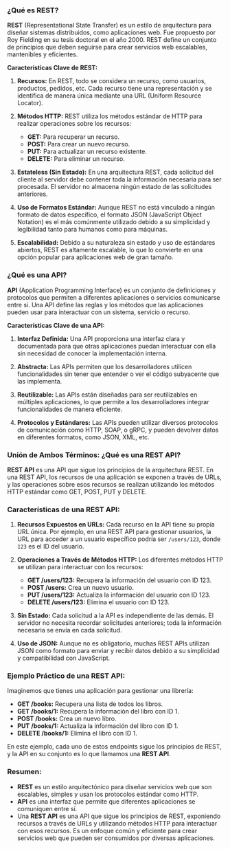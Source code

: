 ### **¿Qué es REST?**

**REST** (Representational State Transfer) es un estilo de arquitectura para diseñar sistemas distribuidos, como aplicaciones web. Fue propuesto por Roy Fielding en su tesis doctoral en el año 2000. REST define un conjunto de principios que deben seguirse para crear servicios web escalables, mantenibles y eficientes.

**Características Clave de REST:**

1. **Recursos:** En REST, todo se considera un recurso, como usuarios, productos, pedidos, etc. Cada recurso tiene una representación y se identifica de manera única mediante una URL (Uniform Resource Locator).

2. **Métodos HTTP:** REST utiliza los métodos estándar de HTTP para realizar operaciones sobre los recursos:
   - **GET:** Para recuperar un recurso.
   - **POST:** Para crear un nuevo recurso.
   - **PUT:** Para actualizar un recurso existente.
   - **DELETE:** Para eliminar un recurso.

3. **Estateless (Sin Estado):** En una arquitectura REST, cada solicitud del cliente al servidor debe contener toda la información necesaria para ser procesada. El servidor no almacena ningún estado de las solicitudes anteriores.

4. **Uso de Formatos Estándar:** Aunque REST no está vinculado a ningún formato de datos específico, el formato JSON (JavaScript Object Notation) es el más comúnmente utilizado debido a su simplicidad y legibilidad tanto para humanos como para máquinas.

5. **Escalabilidad:** Debido a su naturaleza sin estado y uso de estándares abiertos, REST es altamente escalable, lo que lo convierte en una opción popular para aplicaciones web de gran tamaño.

### **¿Qué es una API?**

**API** (Application Programming Interface) es un conjunto de definiciones y protocolos que permiten a diferentes aplicaciones o servicios comunicarse entre sí. Una API define las reglas y los métodos que las aplicaciones pueden usar para interactuar con un sistema, servicio o recurso.

**Características Clave de una API:**

1. **Interfaz Definida:** Una API proporciona una interfaz clara y documentada para que otras aplicaciones puedan interactuar con ella sin necesidad de conocer la implementación interna.

2. **Abstracta:** Las APIs permiten que los desarrolladores utilicen funcionalidades sin tener que entender o ver el código subyacente que las implementa.

3. **Reutilizable:** Las APIs están diseñadas para ser reutilizables en múltiples aplicaciones, lo que permite a los desarrolladores integrar funcionalidades de manera eficiente.

4. **Protocolos y Estándares:** Las APIs pueden utilizar diversos protocolos de comunicación como HTTP, SOAP, o gRPC, y pueden devolver datos en diferentes formatos, como JSON, XML, etc.

### **Unión de Ambos Términos: ¿Qué es una REST API?**

**REST API** es una API que sigue los principios de la arquitectura REST. En una REST API, los recursos de una aplicación se exponen a través de URLs, y las operaciones sobre esos recursos se realizan utilizando los métodos HTTP estándar como GET, POST, PUT y DELETE. 

### **Características de una REST API:**

1. **Recursos Expuestos en URLs:** Cada recurso en la API tiene su propia URL única. Por ejemplo, en una REST API para gestionar usuarios, la URL para acceder a un usuario específico podría ser `/users/123`, donde `123` es el ID del usuario.

2. **Operaciones a Través de Métodos HTTP:** Los diferentes métodos HTTP se utilizan para interactuar con los recursos:
   - **GET /users/123:** Recupera la información del usuario con ID 123.
   - **POST /users:** Crea un nuevo usuario.
   - **PUT /users/123:** Actualiza la información del usuario con ID 123.
   - **DELETE /users/123:** Elimina el usuario con ID 123.

3. **Sin Estado:** Cada solicitud a la API es independiente de las demás. El servidor no necesita recordar solicitudes anteriores; toda la información necesaria se envía en cada solicitud.

4. **Uso de JSON:** Aunque no es obligatorio, muchas REST APIs utilizan JSON como formato para enviar y recibir datos debido a su simplicidad y compatibilidad con JavaScript.

### **Ejemplo Práctico de una REST API:**

Imaginemos que tienes una aplicación para gestionar una librería:

- **GET /books:** Recupera una lista de todos los libros.
- **GET /books/1:** Recupera la información del libro con ID 1.
- **POST /books:** Crea un nuevo libro.
- **PUT /books/1:** Actualiza la información del libro con ID 1.
- **DELETE /books/1:** Elimina el libro con ID 1.

En este ejemplo, cada uno de estos endpoints sigue los principios de REST, y la API en su conjunto es lo que llamamos una **REST API**.

### **Resumen:**
- **REST** es un estilo arquitectónico para diseñar servicios web que son escalables, simples y usan los protocolos estándar como HTTP.
- **API** es una interfaz que permite que diferentes aplicaciones se comuniquen entre sí.
- Una **REST API** es una API que sigue los principios de REST, exponiendo recursos a través de URLs y utilizando métodos HTTP para interactuar con esos recursos. Es un enfoque común y eficiente para crear servicios web que pueden ser consumidos por diversas aplicaciones.
